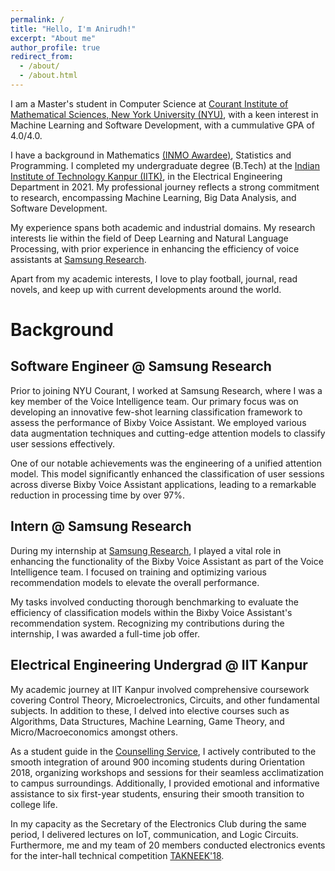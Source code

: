 ```yaml
---
permalink: /
title: "Hello, I'm Anirudh!"
excerpt: "About me"
author_profile: true
redirect_from: 
  - /about/
  - /about.html
---
```


I am a Master's student in Computer Science at [Courant Institute of Mathematical Sciences, New York University (NYU)](https://cims.nyu.edu/dynamic/), with a keen interest in Machine Learning and Software Development, with a cummulative GPA of 4.0/4.0. 

I have a background in Mathematics [(INMO Awardee)](https://olympiads.hbcse.tifr.res.in/), Statistics and Programming. I completed my undergraduate degree (B.Tech) at the [Indian Institute of Technology Kanpur (IITK)](https://www.iitk.ac.in/), in the Electrical Engineering Department in 2021. My professional journey reflects a strong commitment to research, encompassing Machine Learning, Big Data Analysis, and Software Development. 

My experience spans both academic and industrial domains. My research interests lie within the field of Deep Learning and Natural Language Processing, with prior experience in enhancing the efficiency of voice assistants at [Samsung Research](https://research.samsung.com/sri-b).

Apart from my academic interests, I love to play football, journal, read novels, and keep up with current developments around the world.

Background
======

Software Engineer @ Samsung Research
------
Prior to joining NYU Courant, I worked at Samsung Research, where I was a key member of the Voice Intelligence team. Our primary focus was on developing an innovative few-shot learning classification framework to assess the performance of Bixby Voice Assistant. We employed various data augmentation techniques and cutting-edge attention models to classify user sessions effectively.

One of our notable achievements was the engineering of a unified attention model. This model significantly enhanced the classification of user sessions across diverse Bixby Voice Assistant applications, leading to a remarkable reduction in processing time by over 97%.

Intern @ Samsung Research
------
During my internship at [Samsung Research](https://research.samsung.com/sri-b), I played a vital role in enhancing the functionality of the Bixby Voice Assistant as part of the Voice Intelligence team. I focused on training and optimizing various recommendation models to elevate the overall performance. 

My tasks involved conducting thorough benchmarking to evaluate the efficiency of classification models within the Bixby Voice Assistant's recommendation system. Recognizing my contributions during the internship, I was awarded a full-time job offer.

Electrical Engineering Undergrad @ IIT Kanpur
------
My academic journey at IIT Kanpur involved comprehensive coursework covering Control Theory, Microelectronics, Circuits, and other fundamental subjects. In addition to these, I delved into elective courses such as Algorithms, Data Structures, Machine Learning, Game Theory, and Micro/Macroeconomics amongst others. 

As a student guide in the [Counselling Service](https://www.iitk.ac.in/counsel/), I actively contributed to the smooth integration of around 900 incoming students during Orientation 2018, organizing workshops and sessions for their seamless acclimatization to campus surroundings. Additionally, I provided emotional and informative assistance to six first-year students, ensuring their smooth transition to college life.

In my capacity as the Secretary of the Electronics Club during the same period, I delivered lectures on IoT, communication, and Logic Circuits. Furthermore, me and my team of 20 members conducted electronics events for the inter-hall technical competition [TAKNEEK'18](https://students.iitk.ac.in/takneek/2018/index.html).

